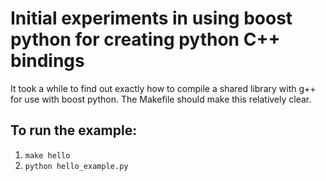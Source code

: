 # Initial experiments in using boost python for creating python C++ bindings

It took a while to find out exactly how to compile a shared library with g++ for
use with boost python. The Makefile should make this relatively clear.

## To run the example:

 1. `make hello`
 2. `python hello_example.py`
